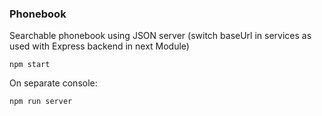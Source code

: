 ### Phonebook

Searchable phonebook using JSON server (switch baseUrl in services as used with Express backend in next Module)

`npm start`

On separate console:

`npm run server`
